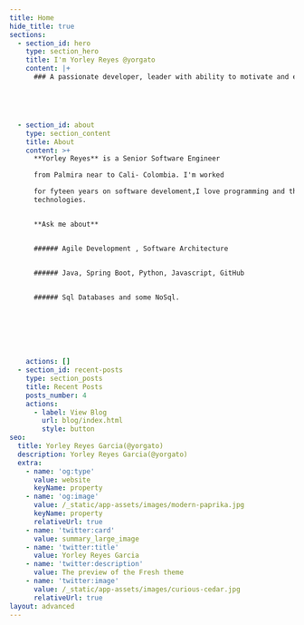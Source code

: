 ```yaml
---
title: Home
hide_title: true
sections:
  - section_id: hero
    type: section_hero
    title: I'm Yorley Reyes @yorgato
    content: |+
      ### A passionate developer, leader with ability to motivate and educate





  - section_id: about
    type: section_content
    title: About
    content: >+
      **Yorley Reyes** is a Senior Software Engineer

      from Palmira near to Cali- Colombia. I'm worked

      for fyteen years on software develoment,I love programming and the new
      technologies.


      **Ask me about**


      ###### Agile Development , Software Architecture


      ###### Java, Spring Boot, Python, Javascript, GitHub


      ###### Sql Databases and some NoSql.





       

    actions: []
  - section_id: recent-posts
    type: section_posts
    title: Recent Posts
    posts_number: 4
    actions:
      - label: View Blog
        url: blog/index.html
        style: button
seo:
  title: Yorley Reyes Garcia(@yorgato)
  description: Yorley Reyes Garcia(@yorgato)
  extra:
    - name: 'og:type'
      value: website
      keyName: property
    - name: 'og:image'
      value: /_static/app-assets/images/modern-paprika.jpg
      keyName: property
      relativeUrl: true
    - name: 'twitter:card'
      value: summary_large_image
    - name: 'twitter:title'
      value: Yorley Reyes Garcia
    - name: 'twitter:description'
      value: The preview of the Fresh theme
    - name: 'twitter:image'
      value: /_static/app-assets/images/curious-cedar.jpg
      relativeUrl: true
layout: advanced
---
```

